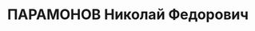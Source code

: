 ---
title: ПАРАМОНОВ Николай Федорович
description: "Род. в 1897, Тамбовская обл., Знаменский р-н, с. Шаховка, искл. из кандидатов\
  \ в члены ВКП(б) в 1937. Проживал: г. Новосибирск. Помощник начальника химвойск\
  \ Сибирского военного округа \n  Приговор: ВК ВС СССР, 29.10.1937 – ВМН"
---